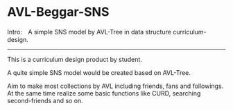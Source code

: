 # AVL-Beggar-SNS
Intro:　A simple SNS model by AVL-Tree in data structure curriculum-design.


----------
This is a curriculum design product by student. 

A quite simple SNS model would be created based on AVL-Tree. 

Aim to make most collections by AVL including friends, fans and followings. At the same time realize some basic functions like CURD, searching second-friends and so on.

